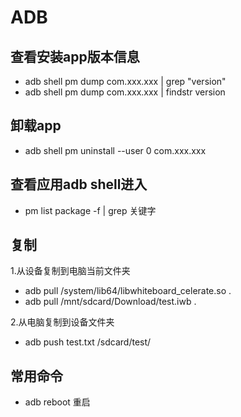 # ADB

## 查看安装app版本信息
* adb shell pm dump com.xxx.xxx | grep "version"
* adb shell pm dump com.xxx.xxx | findstr version

## 卸载app
* adb shell pm uninstall --user 0 com.xxx.xxx

## 查看应用adb shell进入
* pm list package -f | grep 关键字

## 复制
1.从设备复制到电脑当前文件夹
* adb pull /system/lib64/libwhiteboard_celerate.so .
* adb pull /mnt/sdcard/Download/test.iwb .

2.从电脑复制到设备文件夹
* adb push test.txt /sdcard/test/

## 常用命令
* adb reboot 重启
